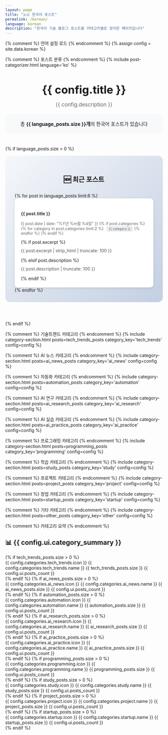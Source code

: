 ```yaml
---
layout: page
title: "🇰🇷 한국어 포스트"
permalink: /korean/
language: korean
description: "한국어 기술 블로그 포스트를 카테고리별로 정리한 페이지입니다"
---
```


{% comment %} 언어 설정 로드 {% endcomment %}
{% assign config = site.data.korean %}

{% comment %} 포스트 분류 {% endcomment %}
{% include post-categorizer.html language='ko' %}

<!-- 페이지 헤더 -->
<div class="page-header" style="text-align: center; margin-bottom: 40px;">
  <h1 style="font-size: 2.5em; margin-bottom: 10px;">{{ config.title }}</h1>
  <p style="font-size: 1.2em; color: #666;">{{ config.description }}</p>
  <div style="margin-top: 20px; padding: 20px; background: #f8f9fa; border-radius: 10px;">
    <p style="margin: 0; font-size: 1.1em;">총 <strong>{{ language_posts.size }}개</strong>의 한국어 포스트가 있습니다</p>
  </div>
</div>

<!-- 최근 포스트 섹션 -->
{% if language_posts.size > 0 %}
<div class="recent-posts-section" style="margin-bottom: 60px; padding: 30px; background: linear-gradient(135deg, #f5f7fa 0%, #c3cfe2 100%); border-radius: 15px;">
  <h2 style="text-align: center; margin-bottom: 30px;">🆕 최근 포스트</h2>
  <div class="posts-grid">
    {% for post in language_posts limit:6 %}
      <article class="post-card" style="background: white; padding: 20px; border-radius: 10px; box-shadow: 0 2px 10px rgba(0,0,0,0.1); transition: transform 0.3s;">
        <h4 style="margin-bottom: 10px;"><a href="{{ post.url | relative_url }}" style="color: #333; text-decoration: none;">{{ post.title }}</a></h4>
        <p class="post-meta" style="color: #666; font-size: 0.9em;">
          <time datetime="{{ post.date | date_to_xmlschema }}">
            {{ post.date | date: "%Y년 %m월 %d일" }}
          </time>
          {% if post.categories %}
            {% for category in post.categories limit:2 %}
              <span class="category-tag" style="background: #e9ecef; padding: 2px 8px; border-radius: 4px; margin-left: 5px; font-size: 0.85em;">{{ category }}</span>
            {% endfor %}
          {% endif %}
        </p>
        {% if post.excerpt %}
          <p class="excerpt" style="margin-top: 10px; color: #555;">{{ post.excerpt | strip_html | truncate: 100 }}</p>
        {% elsif post.description %}
          <p class="excerpt" style="margin-top: 10px; color: #555;">{{ post.description | truncate: 100 }}</p>
        {% endif %}
      </article>
    {% endfor %}
  </div>
</div>
{% endif %}

<div class="categories-container">

{% comment %} 기술트렌드 카테고리 {% endcomment %}
{% include category-section.html posts=tech_trends_posts category_key='tech_trends' config=config %}

{% comment %} AI 뉴스 카테고리 {% endcomment %}
{% include category-section.html posts=ai_news_posts category_key='ai_news' config=config %}

{% comment %} 자동화 카테고리 {% endcomment %}
{% include category-section.html posts=automation_posts category_key='automation' config=config %}

{% comment %} AI 연구 카테고리 {% endcomment %}
{% include category-section.html posts=ai_research_posts category_key='ai_research' config=config %}

{% comment %} AI 실습 카테고리 {% endcomment %}
{% include category-section.html posts=ai_practice_posts category_key='ai_practice' config=config %}

{% comment %} 프로그래밍 카테고리 {% endcomment %}
{% include category-section.html posts=programming_posts category_key='programming' config=config %}

{% comment %} 학습 카테고리 {% endcomment %}
{% include category-section.html posts=study_posts category_key='study' config=config %}

{% comment %} 프로젝트 카테고리 {% endcomment %}
{% include category-section.html posts=project_posts category_key='project' config=config %}

{% comment %} 창업 카테고리 {% endcomment %}
{% include category-section.html posts=startup_posts category_key='startup' config=config %}

{% comment %} 기타 카테고리 {% endcomment %}
{% include category-section.html posts=other_posts category_key='other' config=config %}

</div>

{% comment %} 카테고리 요약 {% endcomment %}
<div class="category-summary">
  <h2>📊 {{ config.ui.category_summary }}</h2>
  <div class="summary-grid">
    {% if tech_trends_posts.size > 0 %}
      <div class="summary-item">
        <span class="summary-icon">{{ config.categories.tech_trends.icon }}</span>
        <span class="summary-label">{{ config.categories.tech_trends.name }}</span>
        <span class="summary-count">{{ tech_trends_posts.size }} {{ config.ui.posts_count }}</span>
      </div>
    {% endif %}
    {% if ai_news_posts.size > 0 %}
      <div class="summary-item">
        <span class="summary-icon">{{ config.categories.ai_news.icon }}</span>
        <span class="summary-label">{{ config.categories.ai_news.name }}</span>
        <span class="summary-count">{{ ai_news_posts.size }} {{ config.ui.posts_count }}</span>
      </div>
    {% endif %}
    {% if automation_posts.size > 0 %}
      <div class="summary-item">
        <span class="summary-icon">{{ config.categories.automation.icon }}</span>
        <span class="summary-label">{{ config.categories.automation.name }}</span>
        <span class="summary-count">{{ automation_posts.size }} {{ config.ui.posts_count }}</span>
      </div>
    {% endif %}
    {% if ai_research_posts.size > 0 %}
      <div class="summary-item">
        <span class="summary-icon">{{ config.categories.ai_research.icon }}</span>
        <span class="summary-label">{{ config.categories.ai_research.name }}</span>
        <span class="summary-count">{{ ai_research_posts.size }} {{ config.ui.posts_count }}</span>
      </div>
    {% endif %}
    {% if ai_practice_posts.size > 0 %}
      <div class="summary-item">
        <span class="summary-icon">{{ config.categories.ai_practice.icon }}</span>
        <span class="summary-label">{{ config.categories.ai_practice.name }}</span>
        <span class="summary-count">{{ ai_practice_posts.size }} {{ config.ui.posts_count }}</span>
      </div>
    {% endif %}
    {% if programming_posts.size > 0 %}
      <div class="summary-item">
        <span class="summary-icon">{{ config.categories.programming.icon }}</span>
        <span class="summary-label">{{ config.categories.programming.name }}</span>
        <span class="summary-count">{{ programming_posts.size }} {{ config.ui.posts_count }}</span>
      </div>
    {% endif %}
    {% if study_posts.size > 0 %}
      <div class="summary-item">
        <span class="summary-icon">{{ config.categories.study.icon }}</span>
        <span class="summary-label">{{ config.categories.study.name }}</span>
        <span class="summary-count">{{ study_posts.size }} {{ config.ui.posts_count }}</span>
      </div>
    {% endif %}
    {% if project_posts.size > 0 %}
      <div class="summary-item">
        <span class="summary-icon">{{ config.categories.project.icon }}</span>
        <span class="summary-label">{{ config.categories.project.name }}</span>
        <span class="summary-count">{{ project_posts.size }} {{ config.ui.posts_count }}</span>
      </div>
    {% endif %}
    {% if startup_posts.size > 0 %}
      <div class="summary-item">
        <span class="summary-icon">{{ config.categories.startup.icon }}</span>
        <span class="summary-label">{{ config.categories.startup.name }}</span>
        <span class="summary-count">{{ startup_posts.size }} {{ config.ui.posts_count }}</span>
      </div>
    {% endif %}
  </div>
</div>

<script>
function showAllPosts(category) {
  // 전체 포스트 보기 기능 (필요시 구현)
  alert('전체 ' + category + ' 포스트를 보는 기능이 곧 추가될 예정입니다.');
}
</script>
